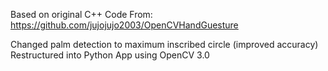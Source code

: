 Based on original C++ Code From:
  https://github.com/jujojujo2003/OpenCVHandGuesture

Changed palm detection to maximum inscribed circle (improved accuracy)
Restructured into Python App using OpenCV 3.0
  
  
